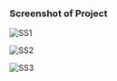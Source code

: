 ### Screenshot of Project

![SS1](https://user-images.githubusercontent.com/123231895/213860200-02fc668c-2e57-4b32-af85-7f0a55f803f6.PNG)

![SS2](https://user-images.githubusercontent.com/123231895/213860211-9e5d0813-761f-4808-a89f-e4a89cabe4c5.PNG)

![SS3](https://user-images.githubusercontent.com/123231895/213860212-96e4d887-2300-4d16-9c68-3f042ca14b7b.PNG)
